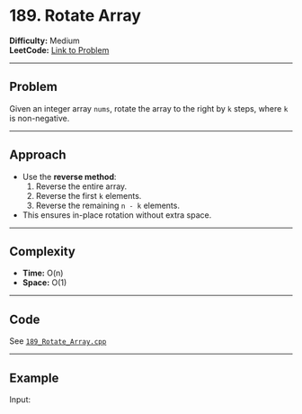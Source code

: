 # 189. Rotate Array

**Difficulty:** Medium  
**LeetCode:** [Link to Problem](https://leetcode.com/problems/rotate-array/)

---

## Problem
Given an integer array `nums`, rotate the array to the right by `k` steps, where `k` is non-negative.

---

## Approach
- Use the **reverse method**:
  1. Reverse the entire array.
  2. Reverse the first `k` elements.
  3. Reverse the remaining `n - k` elements.
- This ensures in-place rotation without extra space.

---

## Complexity
- **Time:** O(n)  
- **Space:** O(1)

---

## Code
See [`189_Rotate_Array.cpp`](189_Rotate_Array.cpp)

---

## Example
Input:
